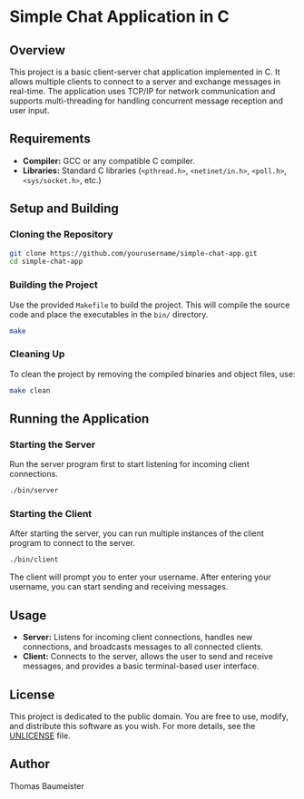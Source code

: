 # Simple Chat Application in C

## Overview

This project is a basic client-server chat application implemented in C. It allows multiple clients to connect to a server and exchange messages in real-time. The application uses TCP/IP for network communication and supports multi-threading for handling concurrent message reception and user input.


## Requirements

- **Compiler:** GCC or any compatible C compiler.
- **Libraries:** Standard C libraries (`<pthread.h>`, `<netinet/in.h>`, `<poll.h>`, `<sys/socket.h>`, etc.)

## Setup and Building

### Cloning the Repository

```bash
git clone https://github.com/yourusername/simple-chat-app.git
cd simple-chat-app
```

### Building the Project

Use the provided `Makefile` to build the project. This will compile the source code and place the executables in the `bin/` directory.

```bash
make
```

### Cleaning Up

To clean the project by removing the compiled binaries and object files, use:

```bash
make clean
```

## Running the Application

### Starting the Server

Run the server program first to start listening for incoming client connections.

```bash
./bin/server
```

### Starting the Client

After starting the server, you can run multiple instances of the client program to connect to the server.

```bash
./bin/client
```

The client will prompt you to enter your username. After entering your username, you can start sending and receiving messages.

## Usage

- **Server:** Listens for incoming client connections, handles new connections, and broadcasts messages to all connected clients.
- **Client:** Connects to the server, allows the user to send and receive messages, and provides a basic terminal-based user interface.


## License

This project is dedicated to the public domain. You are free to use, modify, and distribute this software as you wish. For more details, see the [UNLICENSE](UNLICENSE) file.

## Author

Thomas Baumeister

